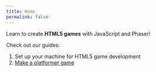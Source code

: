 ```yaml
---
title: Home
permalink: false
---
```


Learn to create **HTML5 games** with JavaScript and Phaser!

Check out our guides:

1. Set up your machine for HTML5 game development
1. [Make a platformer game](/en/guides/platformer/start-here/)
